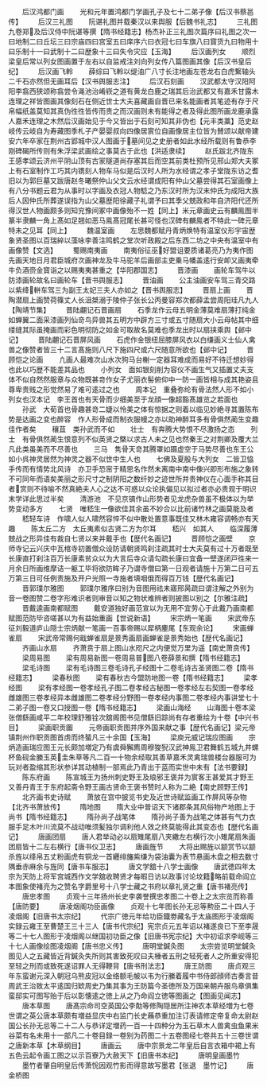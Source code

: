 <!-- { "loadSidebar": true } -->
　　后汉鸿都门画
　　光和元年置鸿都门学画孔子及七十二弟子像【后汉书蔡邕传】
　　后汉三礼图
　　阮谌礼图并载秦汉以来舆服【后魏书礼志】
　　三礼图九卷郑及后汉侍中阮谌等撰【隋书经籍志】杨杰补正三礼图次篇序曰礼图之次一曰地制二曰丘坛三曰宗庙四曰宫室五曰庠序六曰衣冠七曰车旗八曰寳货九曰物用十曰乐制十一曰武制十二曰歴象十三曰失令灾应【玉海】
　　后汉画列女
　　顺烈梁皇后常以列女图画置于左右以自监戒注刘向列女传八篇图画其像【后汉书皇后纪】
　　后汉画飞軨
　　薛综曰飞軨以缇油广八寸长注地画左苍龙右白虎繋轴头二千石亦然但无画耳后【汉书舆服志注】
　　后汉石刻画
　　汉武都太守汉阳阿阳李翕西狭颂称翕尝令渑池治崤嵚之道有黄龙白鹿之瑞其后治武都又有嘉禾甘露木连理之祥皆图画其像刻石在侧近世士大夫喜藏画自晋已来名能画者其笔迹有存于尺帛幅纸盖莫知其真伪徃徃皆传而贵之而汉画则未有能得之者及得此图所画龙鹿承露人嘉禾连理之木然后汉画始见于今又皆出于石刻可知其非伪也【元丰类藁】范史赵岐传云岐自为寿藏图季札子产晏婴叔向四像居賔位自画像居主位皆为賛颂以献帝建安六年卒家在荆州古郢城中汉人图画于墓间见之史册者如此水经所载则有鲁恭李刚碑碣所传则有朱浮梁武画绘之事莫古于此也【洪适隶续】
　　赵氏跋北齐陇东王感孝颂云济州平阴山顶有古冡隧道尚存塞其后而空其前类杜预所见邢山郑大夫冢上有石室制作工巧其内镌刻人物车马似是后汉时人所为水经谓之孝子堂陇东访之耆旧以为郭巨墓又跋唐赵冬曦祭仲山父文云水经谓成阳有仲山父墓尝得其石室画像上有八分书题云君为从事时以字画及衣冠人物騐之乃东汉时所为汉末仲氏为成阳大族后人因仲氏所葬遂误指为山父墓歴阳徐藏子礼谓予曰其季父兢政和年自济阳代还所得汉世人物画颇多则知兖豫间冢中画像殆不一姓【同上】米元章画史云有麟鳯图半篆半隶麟一角上髙如足翘如恶马鳯髙冠尾长甚可怪也汉碑有麟鳯者不特此一碑元章特未之见耳【同上】
　　魏温室画
　　左思魏都赋丹青炳焕特有温室仪形宇宙歴象贤圣图以百瑞綷以藻咏李善注鸣鹤之堂次听政殿之后东西二坊之中央有温室中有画像赞【文选】
　　蜀赐南夷画
　　南夷俗征巫好盟诅要质诸葛亮乃为夷作图先画天地日月君臣城府次画神龙及牛马驼羊后画部主吏乗马幡盖逺行安卹又画夷牵牛负酒赍金寳诣之以赐夷夷甚重之【华阳郡国志】
　　晋漆画
　　画轮车驾牛以防漆画轮故名曰画轮车【晋书舆服志】
　　晋油画
　　公主油画安车驾三青交路以紫绛軿车驾三为副王太妃三夫人亦如之【晋书舆服志】
　　晋扇上画
　　晋陶潜扇上画赞荷篠丈人长沮桀溺于陵仲子张长公丙曼容郑次都薛孟尝周阳珪凡九人【陶靖节集】
　　晋陆翽记石晋画扇
　　石季龙作云母五明金薄莫难扇薄打纯金如蝉翼二面采漆画列仙竒鸟异兽其五明方中辟方三寸或五寸随扇大小云母帖其中细缕缝其际虽掩画而彩色明彻防之如金可取故名莫难也季龙出时以扇挟乘舆【邺中记】
　　晋陆翽记石晋屏风画
　　石虎作金银纽屈膝屏风衣以白缣画义士仙人禽兽之像赞者皆三十二言髙施则八尺下施四尺或六尺随意所欲也【邺中记】
　　晋顾恺之论画
　　凢画人最难次山水次狗马台榭一定器耳难成而易好不待迁想妙得也此以巧歴不能差其品也
　　小列女　面如银刻削为容仪不画生气又插置丈夫支体不似自然然服章与众物既甚竒作女子尤丽衣髻俯仰中一防一画皆相与成其艳姿且尊卑贵贱之形觉然易了难可逺过之也
　　周本记　重叠弥纶有骨法然人形不如小列女也汉本记　李王首也有天骨而少细美至于龙顔一像超豁髙雄览之若面也
　　孙武　大荀首也骨趣甚竒二婕以怜美之体有惊据之则着以临见妙絶寻其置陈布势是达画之变也醉容　作人形骨成而制衣服幔之亦以助神醉耳多有骨俱然蔺生变趣佳作者矣
　　穰苴　类孙武而不如
　　壮士　有奔腾大势恨不尽激扬之态
　　列士　有骨俱然蔺生恨意列不似英贤之槩以求古人未之见也然秦王之对荆卿及覆大兰凡此类虽美而不尽善也
　　三马　隽骨天竒其腾罩如蹑虚空于马势尽善也东王公　如小呉神灵居然为神灵之器不似世中生人也
　　七佛及夏殷与大列女　二皆卫恊手传而有情势北风诗　亦卫手恐宻于精思名作然未离南中南中像兴即形布施之象转不可同年而语矣美丽之形尺寸之制阴阳之数纤妙之迹世所并贵神仪在心面手称其目者赏则不待喻不然真絶夫人心之达不可惑以众论执偏见以拟过者亦必贵观于明识末学详此思过半矣
　　清游池　不见京镐作山形势者见龙虎杂兽虽不极体以为举势变动多方
　　七贤　唯嵇生一像欲佳其余虽不妙合以比前诸竹林之画莫能及者
　　嵇轻车诗　作啸人似人啸然容悴不似中散处置意事既佳又林木雍容调畅亦有天趣
　　陈太丘二方　太丘夷素似古贤二方为尔耳
　　嵇兴　如其人
　　临深履薄　兢战之形异佳有裁自七贤以来并戴手也【歴代名画记】
　　晋顾恺之画壁
　　京师寺记云兴庆中瓦棺寺初置僧众设防请朝贤鸣刹注疏其时士大夫莫有过十万者既至长康直打刹注百万长康素贫众以为大言后寺众请勾疏长康曰宜备一壁遂闭戸徃来一月余日所画维摩诘一躯工毕将欲防眸子乃谓寺僧曰第一日观者请施十万第二日可五万第三日可任例责施及开户光照一寺施者填咽俄而得百万钱【歴代名画记】
　　晋郭璞尔雅图
　　郭璞尔雅序曰别为音图用祛未寤邢昺疏曰谓注解之外别为音一卷图赞二卷字形难识者则审音以知之物状难辨者则披图以别之【尔雅注疏】
　　晋戴逵画南都赋图
　　戴安道独好画范宣以为无用不宜劳心于此戴乃画南都赋图范防毕咨嗟甚以为有益始重画【世说新语】
　　宋宗炳一笔画
　　宋武帝东征刘毅道庐山隠士宗炳献一笔画一百事帝赐以犀柄麈尾【东观余论】
　　宋画蝉雀扇
　　宋武帝常赐何戢蝉雀扇是景秀画扇画蝉雀是景秀始也【歴代名画记】
　　齐画山水扇
　　齐萧贲于扇上图山水咫尺之内便觉万里为遥【南史萧贲传】
　　梁周易图
　　梁有周易新图一卷周易普图八卷薛景和撰【隋书经籍志】
　　梁毛诗图
　　梁有毛诗图三卷毛诗孔子经图十二卷毛诗古圣贤图二卷【隋书经籍志】
　　梁春秋图
　　梁有春秋古今盟防地图一卷【隋书经籍志】
　　梁孝经图
　　梁有孝经图一卷孝经孔子图二卷孝经古秘图一卷孝经左右契图一卷孝经雌雄图三卷孝经异本雌雄图二卷孝经分野图一卷孝经内事图二卷孝经内事讲堂七十二弟子图一卷又口授图一卷【隋书经籍志】
　　梁画山海经
　　山海图十卷本梁张僧繇画咸平二年校理舒雅铨次舘阁图书见僧繇旧踪尚有存者重绘为十卷【中兴书目】
　　梁画职贡圗
　　元帝画职贡图并序外国来献之事【歴代名画记】梁元帝镇荆州作职贡图首虏而终蜑凡三十余国【玉海】
　　梁庾元威记瑞应图画
　　宗炳造画瑞应图王元长颇加増定乃有虞舜獬廌周穆狻猊汉武神鳯卫君舞鹤五城九井螺杯鱼砚金縢玉英圭朱草等凡二百一十物余经取其善草嘉禾灵禽瑞兽楼台器服可为玩对者盈缩其形状参详其动植制一部焉此乃青出于蓝而实世中未有【法书要録】
　　陈东府画
　　陈宣城王为扬州刺史野王及琅邪王褒并为賔客王甚爱其才野王又善丹青王于东府起斋令野王画古贤命王褒书赞时人称为二絶【南史顾野王传】
　　北齐画书史诗赋
　　萧放在宫中披览书史及近世诗赋监画工作屏风等杂物【北齐书萧放传】
　　隋地图
　　隋大业中普诏天下诸郡条其风俗物产地图上于尚书【隋书经籍志】
　　隋孙尚子战笔体
　　隋孙尚子善为战笔之体甚有气力衣服手足木叶川流莫不战动唯须髪独尔调利他人效之终莫能得此其变态也【歴代名画记】
　　唐画团扇
　　唐人君举动必以扇雉尾扇八夹繖左右横行次小雉尾扇朱画团扇皆十二左右横行【唐书仪卫志】
　　唐画旌节
　　大将出赐旌以颛赏节以颛杀旌以绛帛五丈粉画虎有铜龙一首纒绯旛紫缣为袋油囊为表节悬画木盘之相去数寸隅垂赤麻余与旌同【唐书车服志】
　　唐文学舘十八学士画像
　　唐武徳四年太宗为天防上将军宫城西作文学舘收聘贤才每暇日访以政事讨论坟籍略前载命阎立本图象使褚亮为之赞名字爵里号十八学士藏之书府以章礼贤之重【唐书褚亮传】
　　唐忠孝图
　　贞观十三年扬州长史李袭誉撰忠孝图二十卷上之太宗览而称善【唐防要】
　　唐凌烟阁功臣画像
　　贞观十七年图长孙无忌等勲臣二十四人于凌烟阁【旧唐书太宗纪】
　　代宗广徳元年给功臣鐡劵藏名于太庙图形于凌烟阁实録云雍王至曹楚王三十三人【唐书代宗纪】宪宗贞元五年诏以褚遂良已下至李晟等二十七人图形于凌烟阁以继国初功臣之像【旧唐书宪宗纪】大中初诏求李岘等三十七人画像绘图凌烟阁【唐书忠义传】
　　唐明堂鍼灸图
　　太宗尝览明堂鍼灸图见人之五藏皆近背鍼灸失所则其害致死叹曰夫棰者五刑之轻死者人之所重安得犯至轻之刑而或致死遂诏罪人无得鞭背【唐书刑法志】
　　唐王防图
　　唐贞观三年东蛮谢元深入朝冠乌熊皮冠以金络额毛帔以韦为行縢着履中书侍郎顔师古奏言昔周武王治致太平逺国归欵周史乃集其事为王防篇今圣徳所及万国来朝卉服鸟章俱集蛮邸实可图写贻于后以彰懐逺之徳上从之乃命阎立徳等图画之【图画见闻志】
　　唐本草图
　　唐髙宗命司空英国公李勣等修陶隠居所注神农本草经増为七卷世谓之英公唐本草颇有増益显庆中右监门长史蘓恭重加注订表请修定帝复命太尉赵国公长孙无忌等二十二人与恭详定増药一百一十四种分为玉石草木人兽禽虫鱼果米谷菜有名未用十一部凡二十卷目録一卷别为药图二十五卷图经七卷共五十三卷世谓之唐新本草【木草纲目】
　　唐画云
　　唐中宗景龙二年皇后自言衣箱中裙上有五色云起令画工图之以示百寮乃大赦天下【旧唐书本纪】
　　唐明皇画墨竹
　　墨竹者肇自明皇后传萧恱因观竹影而得意故写墨君【张退　墨竹记】
　　唐金桥图
